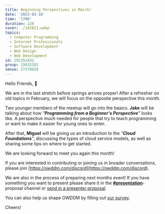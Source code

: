 ```yaml
---
title: Beginning Perspectives in March!
date: '2023-03-18'
time: '1700'
duration: 120
cover: ./142821.webp
topics:
  - Computer Programming
  - Internet Professionals
  - Software Development
  - Web Design
  - Web Development
id: 291352432
group: 15632202
venue: 27370028
---
```


Hello Friends, 👋

We are in the last stretch before springs arrives proper! After a refresher on old topics in February, we will focus on the opposite perspective this month.

Two young*er* members of the meetup will go into the basics. **Jake** will be talking about how *"**Programming from a Beginner's Perspective**"* looks like. A perspective much needed for people that try to teach programming or want to make it easier for young ones to enter.

After that, **Miguel** will be giving us an introduction to the *"**Cloud Foundations**"*, discussing the types of cloud service models, as well as sharing some tips on where to get started.

We are looking forward to meet you again this month!

If you are interested in contributing or joining us in broader conversations, please join [https://owddm.com/discord](https://owddm.com/discord).

We are also in the process of preparing next months event! If you have something you want to present please share it in the **[#presentation](https://discord.gg/tb5CZXen)**-proposal channel or [send in a presenter proposal](https://discord.gg/tb5CZXen).

You can also help us shape OWDDM by filling out [our survey](https://docs.google.com/forms/d/e/1FAIpQLSfzo6DecghqIfir5O-2eiuQXPf81j97XcOCVEr6eJgUSEGeMw/viewform).

Cheers!
